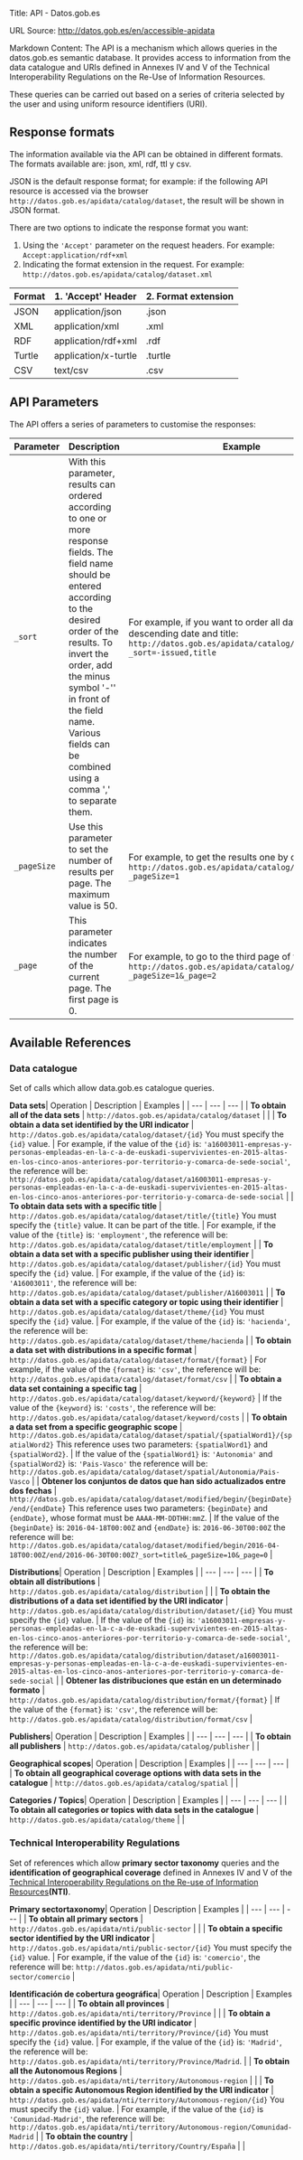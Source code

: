 Title: API - Datos.gob.es

URL Source: http://datos.gob.es/en/accessible-apidata

Markdown Content:
The API is a mechanism which allows queries in the datos.gob.es semantic database. It provides access to information from the data catalogue and URIs defined in Annexes IV and V of the Technical Interoperability Regulations on the Re-Use of Information Resources.

These queries can be carried out based on a series of criteria selected by the user and using uniform resource identifiers (URI).

Response formats
----------------

The information available via the API can be obtained in different formats. The formats available are: json, xml, rdf, ttl y csv.

JSON is the default response format; for example: if the following API resource is accessed via the browser `http://datos.gob.es/apidata/catalog/dataset`, the result will be shown in JSON format.

There are two options to indicate the response format you want:

1.   Using the `'Accept'` parameter on the request headers. For example: `Accept:application/rdf+xml`
2.   Indicating the format extension in the request. For example: `http://datos.gob.es/apidata/catalog/dataset.xml`

| Format | 1. 'Accept' Header | 2. Format extension |
| --- | --- | --- |
| JSON | application/json | .json |
| XML | application/xml | .xml |
| RDF | application/rdf+xml | .rdf |
| Turtle | application/x-turtle | .turtle |
| CSV | text/csv | .csv |

API Parameters
--------------

The API offers a series of parameters to customise the responses:

| Parameter | Description | Example |
| --- | --- | --- |
| `_sort` | With this parameter, results can ordered according to one or more response fields. The field name should be entered according to the desired order of the results. To invert the order, add the minus symbol '-'' in front of the field name. Various fields can be combined using a comma ',' to separate them. | For example, if you want to order all data sets by descending date and title: `http://datos.gob.es/apidata/catalog/dataset.json?_sort=-issued,title` |
| `_pageSize` | Use this parameter to set the number of results per page. The maximum value is 50. | For example, to get the results one by one: `http://datos.gob.es/apidata/catalog/dataset.xml?_pageSize=1` |
| `_page` | This parameter indicates the number of the current page. The first page is 0. | For example, to go to the third page of the results: `http://datos.gob.es/apidata/catalog/dataset.xml?_pageSize=1&_page=2` |

Available References
--------------------

### Data catalogue

Set of calls which allow data.gob.es catalogue queries.

**Data sets**| Operation | Description | Examples |
| --- | --- | --- |
| **To obtain all of the data sets** | `http://datos.gob.es/apidata/catalog/dataset` |  |
| **To obtain a data set identified by the URI indicator** | `http://datos.gob.es/apidata/catalog/dataset/{id}` You must specify the `{id}` value. | For example, if the value of the `{id}` is: `'a16003011-empresas-y-personas-empleadas-en-la-c-a-de-euskadi-supervivientes-en-2015-altas-en-los-cinco-anos-anteriores-por-territorio-y-comarca-de-sede-social'`, the reference will be: `http://datos.gob.es/apidata/catalog/dataset/a16003011-empresas-y-personas-empleadas-en-la-c-a-de-euskadi-supervivientes-en-2015-altas-en-los-cinco-anos-anteriores-por-territorio-y-comarca-de-sede-social` |
| **To obtain data sets with a specific title** | `http://datos.gob.es/apidata/catalog/dataset/title/{title}` You must specify the `{title}` value. It can be part of the title. | For example, if the value of the `{title}` is: `'employment'`, the reference will be: `http://datos.gob.es/apidata/catalog/dataset/title/employment` |
| **To obtain a data set with a specific publisher using their identifier** | `http://datos.gob.es/apidata/catalog/dataset/publisher/{id}` You must specify the `{id}` value. | For example, if the value of the `{id}` is: `'A16003011'`, the reference will be: `http://datos.gob.es/apidata/catalog/dataset/publisher/A16003011` |
| **To obtain a data set with a specific category or topic using their identifier** | `http://datos.gob.es/apidata/catalog/dataset/theme/{id}` You must specify the `{id}` value. | For example, if the value of the `{id}` is: `'hacienda'`, the reference will be: `http://datos.gob.es/apidata/catalog/dataset/theme/hacienda` |
| **To obtain a data set with distributions in a specific format** | `http://datos.gob.es/apidata/catalog/dataset/format/{format}` | For example, if the value of the `{format}` is: `'csv'`, the reference will be: `http://datos.gob.es/apidata/catalog/dataset/format/csv` |
| **To obtain a data set containing a specific tag** | `http://datos.gob.es/apidata/catalog/dataset/keyword/{keyword}` | If the value of the `{keyword}` is: `'costs'`, the reference will be: `http://datos.gob.es/apidata/catalog/dataset/keyword/costs` |
| **To obtain a data set from a specific geographic scope** | `http://datos.gob.es/apidata/catalog/dataset/spatial/{spatialWord1}/{spatialWord2}` This reference uses two parameters: `{spatialWord1}` and `{spatialWord2}`. | If the value of the `{spatialWord1}` is: `'Autonomia'` and `{spatialWord2}` is: `'Pais-Vasco'` the reference will be: `http://datos.gob.es/apidata/catalog/dataset/spatial/Autonomia/Pais-Vasco` |
| **Obtener los conjuntos de datos que han sido actualizados entre dos fechas** | `http://datos.gob.es/apidata/catalog/dataset/modified/begin/{beginDate}/end/{endDate}` This reference uses two parameters: `{beginDate}` and `{endDate}`, whose format must be `AAAA-MM-DDTHH:mmZ`. | If the value of the `{beginDate}` is: `2016-04-18T00:00Z` and `{endDate}` is: `2016-06-30T00:00Z` the reference will be: `http://datos.gob.es/apidata/catalog/dataset/modified/begin/2016-04-18T00:00Z/end/2016-06-30T00:00Z?_sort=title&_pageSize=10&_page=0` |

**Distributions**| Operation | Description | Examples |
| --- | --- | --- |
| **To obtain all distributions** | `http://datos.gob.es/apidata/catalog/distribution` |  |
| **To obtain the distributions of a data set identified by the URI indicator** | `http://datos.gob.es/apidata/catalog/distribution/dataset/{id}` You must specify the `{id}` value. | If the value of the `{id}` is: `'a16003011-empresas-y-personas-empleadas-en-la-c-a-de-euskadi-supervivientes-en-2015-altas-en-los-cinco-anos-anteriores-por-territorio-y-comarca-de-sede-social'`, the reference will be: `http://datos.gob.es/apidata/catalog/distribution/dataset/a16003011-empresas-y-personas-empleadas-en-la-c-a-de-euskadi-supervivientes-en-2015-altas-en-los-cinco-anos-anteriores-por-territorio-y-comarca-de-sede-social` |
| **Obtener las distribuciones que están en un determinado formato** | `http://datos.gob.es/apidata/catalog/distribution/format/{format}` | If the value of the `{format}` is: `'csv'`, the reference will be: `http://datos.gob.es/apidata/catalog/distribution/format/csv` |

**Publishers**| Operation | Description | Examples |
| --- | --- | --- |
| **To obtain all publishers** | `http://datos.gob.es/apidata/catalog/publisher` |  |

**Geographical scopes**| Operation | Description | Examples |
| --- | --- | --- |
| **To obtain all geographical coverage options with data sets in the catalogue** | `http://datos.gob.es/apidata/catalog/spatial` |  |

**Categories / Topics**| Operation | Description | Examples |
| --- | --- | --- |
| **To obtain all categories or topics with data sets in the catalogue** | `http://datos.gob.es/apidata/catalog/theme` |  |

### Technical Interoperability Regulations

Set of references which allow **primary sector taxonomy** queries and the **identification of geographical coverage** defined in Annexes IV and V of the [Technical Interoperability Regulations on the Re-use of Information Resources](https://www.boe.es/diario_boe/txt.php?id=BOE-A-2013-2380)**(NTI)**.

**Primary sectortaxonomy**| Operation | Description | Examples |
| --- | --- | --- |
| **To obtain all primary sectors** | `http://datos.gob.es/apidata/nti/public-sector` |  |
| **To obtain a specific sector identified by the URI indicator** | `http://datos.gob.es/apidata/nti/public-sector/{id}` You must specify the `{id}` value. | For example, if the value of the `{id}` is: `'comercio'`, the reference will be: `http://datos.gob.es/apidata/nti/public-sector/comercio` |

**Identificación de cobertura geográfica**| Operation | Description | Examples |
| --- | --- | --- |
| **To obtain all provinces** | `http://datos.gob.es/apidata/nti/territory/Province` |  |
| **To obtain a specific province identified by the URI indicator** | `http://datos.gob.es/apidata/nti/territory/Province/{id}` You must specify the `{id}` value. | For example, if the value of the `{id}` is: `'Madrid'`, the reference will be: `http://datos.gob.es/apidata/nti/territory/Province/Madrid`. |
| **To obtain all the Autonomous Regions** | `http://datos.gob.es/apidata/nti/territory/Autonomous-region` |  |
| **To obtain a specific Autonomous Region identified by the URI indicator** | `http://datos.gob.es/apidata/nti/territory/Autonomous-region/{id}` You must specify the `{id}` value. | For example, if the value of the `{id}` is `'Comunidad-Madrid'`, the reference will be: `http://datos.gob.es/apidata/nti/territory/Autonomous-region/Comunidad-Madrid` |
| **To obtain the country** | `http://datos.gob.es/apidata/nti/territory/Country/España` |  |
